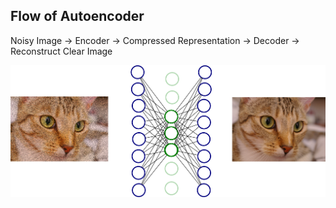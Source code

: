 ## Flow of Autoencoder

Noisy Image -> Encoder -> Compressed Representation -> Decoder -> Reconstruct Clear Image

![title](imgs/noise_cat.png)

